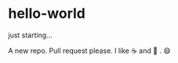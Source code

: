 # hello-world
just starting...

A new repo.
Pull request please.
I like :coffee: and :pizza: . :smile:

